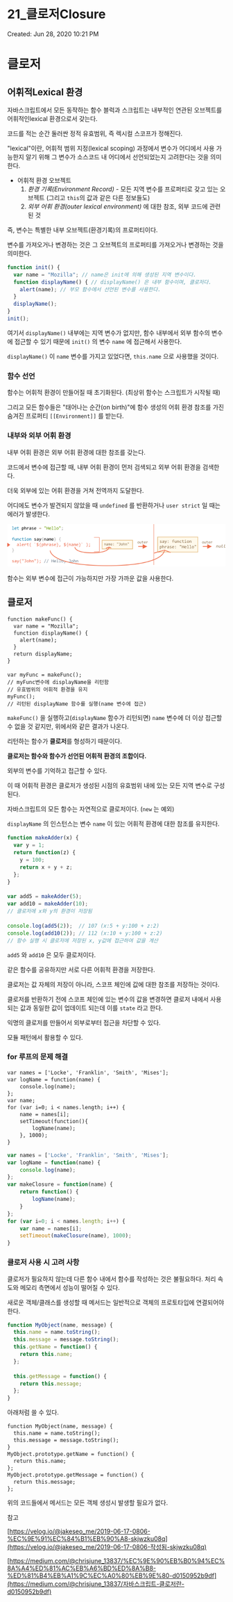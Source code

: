 # 21_클로저Closure

Created: Jun 28, 2020 10:21 PM

# 클로저

## 어휘적Lexical 환경

자바스크립트에서 모든 동작하는 함수 블럭과 스크립트는 내부적인 연관된 오브젝트를 어휘적인lexical 환경으로서 갖는다.

코드를 적는 순간 둘러싼 정적 유효범위, 즉 렉시컬 스코프가 정해진다.

"lexical"이란, 어휘적 범위 지정(lexical scoping) 과정에서 변수가 어디에서 사용 가능한지 알기 위해 그 변수가 소스코드 내 어디에서 선언되었는지 고려한다는 것을 의미한다.

- 어휘적 환경 오브젝트
    1. *환경 기록(Environment Record)* - 모든 지역 변수를 프로퍼티로 갖고 있는 오브젝트 (그리고 `this`의 값과 같은 다른 정보들도)
    2. *외부 어휘 환경(outer lexical environment)* 에 대한 참조, 외부 코드에 관련된 것

즉, 변수는 특별한 내부 오브젝트(환경기록)의 프로퍼티이다.

변수를 가져오거나 변경하는 것은 그 오브젝트의 프로퍼티를 가져오거나 변경하는 것을 의미한다.

```javascript
function init() {
  var name = "Mozilla"; // name은 init에 의해 생성된 지역 변수이다.
  function displayName() { // displayName() 은 내부 함수이며, 클로저다.
    alert(name); // 부모 함수에서 선언된 변수를 사용한다.
  }
  displayName();
}
init();
```

여기서 `displayName()` 내부에는 지역 변수가 없지만, 함수 내부에서 외부 함수의 변수에 접근할 수 있기 때문에 `init()` 의 변수 `name` 에 접근해서 사용한다.

`displayName()` 이 `name` 변수를 가지고 있었다면, `this.name` 으로 사용했을 것이다.

### 함수 선언

함수는 어휘적 환경이 만들어질 때 초기화된다. (최상위 함수는 스크립트가 시작될 때)

그리고 모든 함수들은 "태어나는 순간(on birth)"에 함수 생성의 어휘 환경 참조를 가진 숨겨진 프로퍼티 `[[Environment]]` 를 받는다.

### 내부와 외부 어휘 환경

내부 어휘 환경은 외부 어휘 환경에 대한 참조를 갖는다.

코드에서 변수에 접근할 때, 내부 어휘 환경이 먼저 검색되고 외부 어휘 환경을 검색한다.

더욱 외부에 있는 어휘 환경을 거쳐 전역까지 도달한다.

어디에도 변수가 발견되지 않았을 때 `undefined` 를 반환하거나 `user strict` 일 때는 에러가 발생한다.

![21-1.png](images/21-1.png)

함수는 외부 변수에 접근이 가능하지만 가장 가까운 값을 사용한다.

## 클로저

```jsxjavascript
function makeFunc() {
  var name = "Mozilla";
  function displayName() {
    alert(name);
  }
  return displayName;
}

var myFunc = makeFunc();
// myFunc변수에 displayName을 리턴함
// 유효범위의 어휘적 환경을 유지
myFunc();
// 리턴된 displayName 함수를 실행(name 변수에 접근)
```

`makeFunc()` 을 실행하고(`displayName` 함수가 리턴되면) `name` 변수에 더 이상 접근할 수 없을 것 같지만, 위에서와 같은 결과가 나온다.

리턴하는 함수가 **클로저**를 형성하기 때문이다.

**클로저는 함수와 함수가 선언된 어휘적 환경의 조합이다.**

외부의 변수를 기억하고 접근할 수 있다.

이 때 어휘적 환경은 클로저가 생성된 시점의 유효범위 내에 있는 모든 지역 변수로 구성된다.

자바스크립트의 모든 함수는 자연적으로 클로저이다. (`new` 는 예외)

`displayName` 의 인스턴스는 변수 `name` 이 있는 어휘적 환경에 대한 참조를 유지한다.

```javascript
function makeAdder(x) {
  var y = 1;
  return function(z) {
    y = 100;
    return x + y + z;
  };
}

var add5 = makeAdder(5);
var add10 = makeAdder(10);
// 클로저에 x와 y의 환경이 저장됨

console.log(add5(2));  // 107 (x:5 + y:100 + z:2)
console.log(add10(2)); // 112 (x:10 + y:100 + z:2)
// 함수 실행 시 클로저에 저장된 x, y값에 접근하여 값을 계산
```

`add5` 와 `add10` 은 모두 클로저이다.

같은 함수를 공유하지만 서로 다른 어휘적 환경을 저장한다.

클로저는 값 자체의 저장이 아니라, 스코프 체인에 값에 대한 참조를 저장하는 것이다.

클로저를 반환하기 전에 스코프 체인에 있는 변수의 값을 변경하면 클로저 내에서 사용되는 값과 동일한 값이 업데이트 되는데 이를 `state` 라고 한다.

익명의 클로저를 만들어서 외부로부터 접근을 차단할 수 있다.

모듈 패턴에서 활용할 수 있다.

### for 루프의 문제 해결

```jsxjavascript
var names = ['Locke', 'Franklin', 'Smith', 'Mises'];
var logName = function(name) {
    console.log(name);
};
var name;
for (var i=0; i < names.length; i++) {
    name = names[i];
    setTimeout(function(){
        logName(name);
    }, 1000);
}
```

```javascript
var names = ['Locke', 'Franklin', 'Smith', 'Mises'];
var logName = function(name) {
    console.log(name);
};
var makeClosure = function(name) {
    return function() {
        logName(name);
    }
};
for (var i=0; i < names.length; i++) {
    var name = names[i];
    setTimeout(makeClosure(name), 1000);
}
```

### 클로저 사용 시 고려 사항

클로저가 필요하지 않는데 다른 함수 내에서 함수를 작성하는 것은 불필요하다. 처리 속도와 메모리 측면에서 성능이 떨어질 수 있다.

새로운 객체/클래스를 생성할 때 메서드는 일반적으로 객체의 프로토타입에 연결되어야 한다.

```javascript
function MyObject(name, message) {
  this.name = name.toString();
  this.message = message.toString();
  this.getName = function() {
    return this.name;
  };

  this.getMessage = function() {
    return this.message;
  };
}
```

아래처럼 쓸 수 있다.

```jsxjavascript
function MyObject(name, message) {
  this.name = name.toString();
  this.message = message.toString();
}
MyObject.prototype.getName = function() {
  return this.name;
};
MyObject.prototype.getMessage = function() {
  return this.message;
};
```

위의 코드들에서 메서드는 모든 객체 생성시 발생할 필요가 없다.



참고

[https://velog.io/@jakeseo_me/2019-06-17-0806-%EC%9E%91%EC%84%B1%EB%90%A8-skjwzku08q](https://velog.io/@jakeseo_me/2019-06-17-0806-작성됨-skjwzku08q)

[https://medium.com/@chrisjune_13837/%EC%9E%90%EB%B0%94%EC%8A%A4%ED%81%AC%EB%A6%BD%ED%8A%B8-%ED%81%B4%EB%A1%9C%EC%A0%80%EB%9E%80-d0150952b9df](https://medium.com/@chrisjune_13837/자바스크립트-클로저란-d0150952b9df)